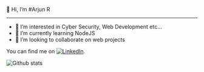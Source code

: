 👋 Hi, I’m #Arjun R
- - - - - - - - - - - - 
- 👀 I’m interested in Cyber Security, Web Development etc...
- 🌱 I’m currently learning NodeJS
- 💞️ I’m looking to collaborate on web projects
<!-- Actual text -->

You can find me on [![LinkedIn][1.1]][2].

<!-- Icons -->
[1.1]: https://raw.githubusercontent.com/MartinHeinz/MartinHeinz/master/linkedin-3-16.png (LinkedIn icon without padding)
<!-- Links to your social media accounts -->
[2]: https://www.linkedin.com/in/arjun-r--


![Github stats](https://github-readme-stats.vercel.app/api?username=arjunr50)
<!---
arjunr50/arjunr50 is a ✨ special ✨ repository because its `README.md` (this file) appears on your GitHub profile.
You can click the Preview link to take a look at your changes.
--->
